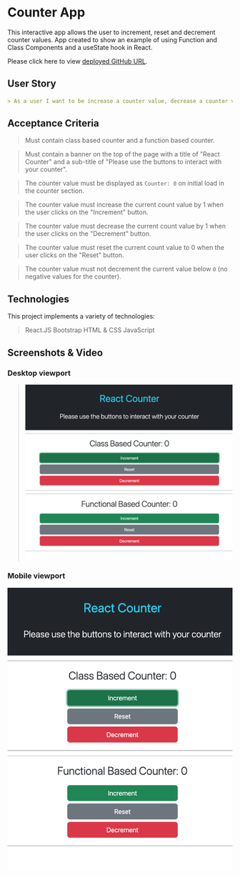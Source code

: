 # Counter App

This interactive app allows the user to increment, reset and decrement counter values. App created to show an example of using Function and Class Components and a useState hook in React.

Please click here to view [deployed GitHub URL](https://counter-app-react-sigma.vercel.app/).

## User Story

```md
> As a user I want to be increase a counter value, decrease a counter value up to 0, and reset a counter value to 0.
```

## Acceptance Criteria

> Must contain class based counter and a function based counter.

> Must contain a banner on the top of the page with a title of "React Counter" and a sub-title of "Please use the buttons to interact with your counter".

> The counter value must be displayed as `Counter: 0` on initial load in the counter section.

> The counter value must increase the current count value by 1 when the user clicks on the "Increment" button.

> The counter value must decrease the current count value by 1 when the user clicks on the "Decrement" button.

> The counter value must reset the current count value to 0 when the user clicks on the "Reset" button.

> The counter value must not decrement the current value below `0` (no negative values for the counter).

## Technologies

This project implements a variety of technologies:

> React.JS
> Bootstrap
> HTML & CSS
> JavaScript

## Screenshots & Video

### Desktop viewport

> ![experience-page](./src/accets/image/screenshot-desctop.png)

### Mobile viewport

![experience-page](./src/accets/image/screenshot-mobile.png)
